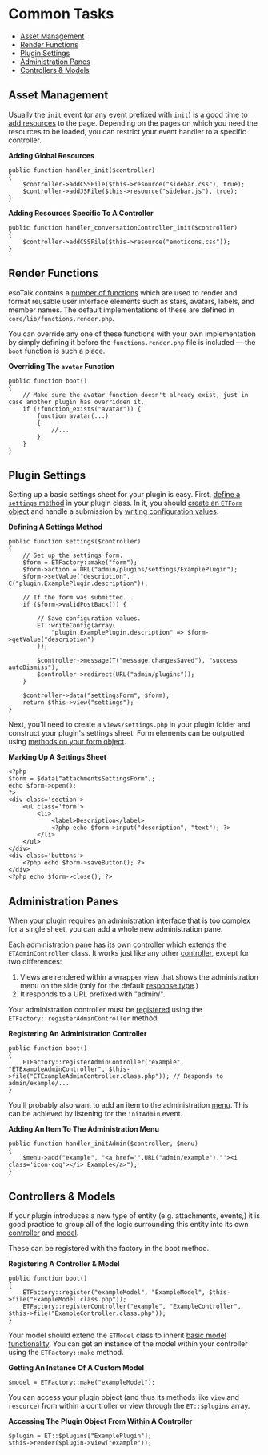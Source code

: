 # Common Tasks

- [Asset Management](#assets)
- [Render Functions](#render)
- [Plugin Settings](#settings)
- [Administration Panes](#admin-panes)
- [Controllers & Models](#controllers-models)

<a name="assets"></a>
## Asset Management

Usually the `init` event (or any event prefixed with `init`) is a good time to [add resources](/docs/controllers#assets) to the page. Depending on the pages on which you need the resources to be loaded, you can restrict your event handler to a specific controller.

**Adding Global Resources**

	public function handler_init($controller)
	{
		$controller->addCSSFile($this->resource("sidebar.css"), true);
		$controller->addJSFile($this->resource("sidebar.js"), true);
	}
	
**Adding Resources Specific To A Controller**

	public function handler_conversationController_init($controller)
	{
		$controller->addCSSFile($this->resource("emoticons.css"));
	}

<a name="render"></a>
## Render Functions

esoTalk contains a [number of functions](https://github.com/esotalk/esoTalk/blob/master/core/lib/functions.render.php) which are used to render and format reusable user interface elements such as stars, avatars, labels, and member names. The default implementations of these are defined in `core/lib/functions.render.php`.

You can override any one of these functions with your own implementation by simply defining it before the `functions.render.php` file is included — the `boot` function is such a place. 

**Overriding The `avatar` Function**

	public function boot()
	{
		// Make sure the avatar function doesn't already exist, just in case another plugin has overridden it. 
		if (!function_exists("avatar")) {
			function avatar(...)
			{
				//...
			}
		}
	}

<a name="settings"></a>
## Plugin Settings

Setting up a basic settings sheet for your plugin is easy. First, [define a `settings` method](/docs/plugins/concepts#settings) in your plugin class. In it, you should [create an `ETForm` object](/docs/forms) and handle a submission by [writing configuration values](/docs/config).

**Defining A Settings Method**

	public function settings($controller)
	{
		// Set up the settings form.
		$form = ETFactory::make("form");
		$form->action = URL("admin/plugins/settings/ExamplePlugin");
		$form->setValue("description", C("plugin.ExamplePlugin.description"));

		// If the form was submitted...
		if ($form->validPostBack()) {

			// Save configuration values.
			ET::writeConfig(array(
				"plugin.ExamplePlugin.description" => $form->getValue("description")
			));

			$controller->message(T("message.changesSaved"), "success autoDismiss");
			$controller->redirect(URL("admin/plugins"));
		}

		$controller->data("settingsForm", $form);
		return $this->view("settings");
	}
	
Next, you'll need to create a `views/settings.php` in your plugin folder and construct your plugin's settings sheet. Form elements can be outputted using [methods on your form object](/docs/forms#elements).
	
**Marking Up A Settings Sheet**

	<?php
	$form = $data["attachmentsSettingsForm"];
	echo $form->open();
	?>
	<div class='section'>
		<ul class='form'>
			<li>
				<label>Description</label>
				<?php echo $form->input("description", "text"); ?>
			</li>
		</ul>
	</div>
	<div class='buttons'>
		<?php echo $form->saveButton(); ?>
	</div>
	<?php echo $form->close(); ?>

<a name="admin-panes"></a>
## Administration Panes

When your plugin requires an administration interface that is too complex for a single sheet, you can add a whole new administration pane. 

Each administration pane has its own controller which extends the `ETAdminController` class. It works just like any other [controller](/docs/controllers), except for two differences:

1. Views are rendered within a wrapper  view that shows the administration menu on the side (only for the default [response type](/docs/controllers#response-types).)
2. It responds to a URL prefixed with "admin/".

Your administration controller must be [registered](/docs/framework#factory) using the `ETFactory::registerAdminController` method.

**Registering An Administration Controller**

	public function boot()
	{
		ETFactory::registerAdminController("example", "ETExampleAdminController", $this->file("ETExampleAdminController.class.php")); // Responds to admin/example/...
	}

You'll probably also want to add an item to the administration [menu](/docs/menus). This can be achieved by listening for the `initAdmin` event.

**Adding An Item To The Administration Menu**

	public function handler_initAdmin($controller, $menu)
	{
		$menu->add("example", "<a href='".URL("admin/example")."'><i class='icon-cog'></i> Example</a>");
	}

<a name="controllers-models"></a>
## Controllers & Models

If your plugin introduces a new type of entity (e.g. attachments, events,) it is good practice to group all of the logic surrounding this entity into its own [controller](/docs/controllers) and [model](/docs/models).

These can be registered with the factory in the boot method.

**Registering A Controller & Model**

	public function boot()
	{
		ETFactory::register("exampleModel", "ExampleModel", $this->file("ExampleModel.class.php"));
		ETFactory::registerController("example", "ExampleController", $this->file("ExampleController.class.php"));
	}

Your model should extend the `ETModel` class to inherit [basic model functionality](/api/class-ETModel.html). You can get an instance of the model within your controller using the `ETFactory::make` method. 

**Getting An Instance Of A Custom Model**

	$model = ETFactory::make("exampleModel");

You can access your plugin object (and thus its methods like `view` and `resource`) from within a controller or view through the `ET::$plugins` array.

**Accessing The Plugin Object From Within A Controller**

	$plugin = ET::$plugins["ExamplePlugin"];
	$this->render($plugin->view("example"));
